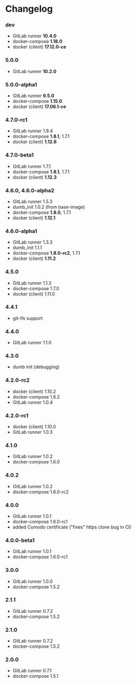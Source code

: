 Changelog
=========

### dev

- GitLab runner **10.4.0**
- docker-compose **1.18.0**
- docker (client) **17.12.0-ce**

### 5.0.0

- GitLab runner **10.2.0**

### 5.0.0-alpha1

- GitLab runner **9.5.0**
- docker-compose **1.15.0**
- docker (client) **17.06.1-ce**

### 4.7.0-rc1

- GitLab runner 1.9.4
- docker-compose **1.8.1**, 1.7.1
- docker (client) **1.12.6**

### 4.7.0-beta1

- GitLab runner 1.7.1
- docker-compose **1.8.1**, 1.7.1
- docker (client) **1.12.3**

### 4.6.0, 4.6.0-alpha2

- GitLab runner 1.5.3
- dumb_init 1.0.2 (from base-image)
- docker-compose **1.8.0**, 1.7.1
- docker (client) **1.12.1**

### 4.6.0-alpha1

- GitLab runner 1.3.3
- dumb_init 1.1.1
- docker-compose **1.8.0-rc2**, 1.7.1
- docker (client) **1.11.2**

### 4.5.0

- GitLab runner 1.1.3
- docker-compose 1.7.0
- docker (client) 1.11.0

### 4.4.1

- git-lfs support

### 4.4.0

- GitLab runner 1.1.0

### 4.3.0

- dumb init (debugging)

### 4.2.0-rc2

- docker (client) 1.10.2
- docker-compose 1.6.2
- GitLab runner 1.0.4

### 4.2.0-rc1

- docker (client) 1.10.0
- GitLab runner 1.0.3

### 4.1.0

- GitLab runner 1.0.2
- docker-compose 1.6.0

### 4.0.2

- GitLab runner 1.0.2
- docker-compose 1.6.0-rc2

### 4.0.0

- GitLab runner 1.0.1
- docker-compose 1.6.0-rc1
- added Comodo certificate ("fixes" https clone bug in CI)

### 4.0.0-beta1

- GitLab runner 1.0.1
- docker-compose 1.6.0-rc1

### 3.0.0

- GitLab runner 1.0.0
- docker-compose 1.5.2

### 2.1.1

- GitLab runner 0.7.2
- docker-compose 1.5.2

### 2.1.0

- GitLab runner 0.7.2
- docker-compose 1.5.2

### 2.0.0

- GitLab runner 0.7.1
- docker-compose 1.5.1
